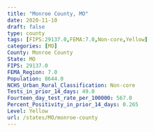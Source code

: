 ```yaml
---
title: "Monroe County, MO"
date: 2020-11-10
draft: false
type: county
tags: [FIPS:29137.0,FEMA:7.0,Non-core,Yellow]
categories: [MO]
County: Monroe County
State: MO
FIPS: 29137.0
FEMA_Region: 7.0
Population: 8644.0
NCHS_Urban_Rural_Classification: Non-core
Tests_in_prior_14_days: 49.0
Fourteen_day_test_rate_per_100000: 567.0
Percent_Positivity_in_prior_14_days: 0.265
Level: Yellow
url: /states/MO/monroe-county
---
```



